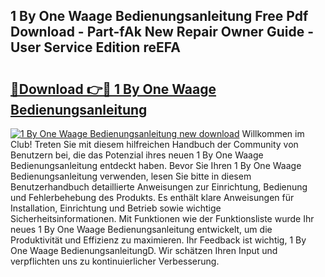 ## 1 By One Waage Bedienungsanleitung Free Pdf Download - Part-fAk New Repair Owner Guide - User Service Edition reEFA

# <h2><a href="http://df3ad5.blite.top/?on=1+By+One+Waage+Bedienungsanleitung">🔗Download 👉🔴 1 By One Waage Bedienungsanleitung</a></h2>

[![1 By One Waage Bedienungsanleitung new download](https://i.imgur.com/lujVjoI.png)](http://df3ad5.blite.top/?on=1+By+One+Waage+Bedienungsanleitung)
Willkommen im Club! Treten Sie mit diesem hilfreichen Handbuch der Community von Benutzern bei, die das Potenzial ihres neuen 1 By One Waage Bedienungsanleitung entdeckt haben. Bevor Sie Ihren 1 By One Waage Bedienungsanleitung verwenden, lesen Sie bitte in diesem Benutzerhandbuch detaillierte Anweisungen zur Einrichtung, Bedienung und Fehlerbehebung des Produkts. Es enthält klare Anweisungen für Installation, Einrichtung und Betrieb sowie wichtige Sicherheitsinformationen. Mit Funktionen wie der Funktionsliste wurde Ihr neues 1 By One Waage Bedienungsanleitung entwickelt, um die Produktivität und Effizienz zu maximieren. Ihr Feedback ist wichtig, 1 By One Waage BedienungsanleitungD. Wir schätzen Ihren Input und verpflichten uns zu kontinuierlicher Verbesserung.
